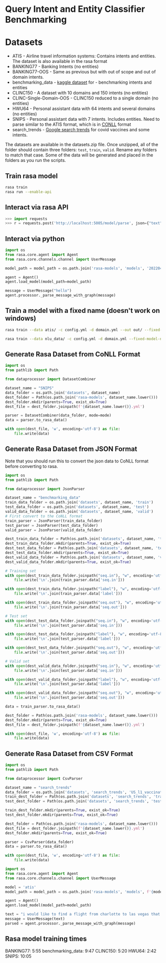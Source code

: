 # Query Intent and Entity Classifier Benchmarking

# Datasets
- ATIS - Airline travel information systems: Contains intents and entities. The dataset is also available in the rasa format
- BANKING77 - Banking Intents (no entities)
- BANKING77-OOS - Same as previous but with out of scope and out of domain intents.
- benchmarking_data - [kaggle dataset](https://www.kaggle.com/datasets/joydeb28/nlp-benchmarking-data-for-intent-and-entity) for - benchmarking intents and entities
- CLINC150 - A dataset with 10 domains and 150 intents (no entities)
- CLINC-Single-Domain-OOS - CLINC150 reduced to a single domain (no entities)
- HWU64 - Personal assistant data with 64 intents and several domains (no entities)
- SNIPS - Personal assistant data with 7 intents. Includes entities. Need to parse similar to the ATIS format, which is in [CONLL](https://nlpforge.com/2021/07/13/data-annotation-for-named-entity-recognition-part-1/) format
- search_trends - [Google search trends](https://storage.googleapis.com/covid19-open-data/covid19-vaccination-search-insights/top_queries/US_l1_vaccination_trending_searches.csv) for covid vaccines and some intents.

The datasets are available in the datasets.zip file. Once unzipped, all of the folder should contain three folders: `test`, `train`, `valid`. Rename any folders to match that case. Some of the data will be generated and placed in the folders as you run the scripts.

## Train rasa model
```bash
rasa train
rasa run --enable-api
```

## Interact via rasa API
```python
>>> import requests
>>> r = requests.post('http://localhost:5005/model/parse', json={"text": "hi there"})
```


## Interact via python
```python
import os
from rasa.core.agent import Agent
from rasa.core.channels.channel import UserMessage

model_path = model_path = os.path.join('rasa-models', 'models', '20220409-202441-old-falloff.tar.gz')

agent = Agent()
agent.load_model(model_path=model_path)

message = UserMessage("hello")
agent.processor._parse_message_with_graph(message)
```

## Train a model with a fixed name (doesn't work on windows)
```bash
rasa train --data atis/ -c config.yml -d domain.yml --out out/ --fixed-model-name foo nlu

rasa train --data nlu_data/ -c config.yml -d domain.yml --fixed-model-name foo nlu
```

## Generate Rasa Dataset from CoNLL Format
```python
import os
from pathlib import Path

from dataprocessor import DatasetCombiner

dataset_name = "SNIPS"
data_folder = os.path.join('datasets', dataset_name)
dest_folder = Path(os.path.join('rasa-models', dataset_name.lower()))
dest_folder.mkdir(parents=True, exist_ok=True)
dest_file = dest_folder.joinpath(f'{dataset_name.lower()}.yml')

parser = DatasetCombiner(data_folder, mode=mode)
data = parser.to_rasa_data()

with open(dest_file, 'w', encoding='utf-8') as file:
    file.write(data)

```

## Generate Rasa Dataset from JSON Format
Note that you should run this to convert the json data to CoNLL format before converting to rasa.
```python
import os
from pathlib import Path

from dataprocessor import JsonParser

dataset_name = "benchmarking_data"
train_data_folder = os.path.join('datasets', dataset_name, 'train')
test_data_folder = os.path.join('datasets', dataset_name, 'test')
valid_data_folder = os.path.join('datasets', dataset_name, 'valid')
# First convert to the CoNLL format
train_parser = JsonParser(train_data_folder)
test_parser = JsonParser(test_data_folder)
valid_parser = JsonParser(valid_data_folder)

dest_train_data_folder = Path(os.path.join('datasets', dataset_name, 'train'))
dest_train_data_folder.mkdir(parents=True, exist_ok=True)
dest_test_data_folder = Path(os.path.join('datasets', dataset_name, 'test'))
dest_test_data_folder.mkdir(parents=True, exist_ok=True)
dest_valid_data_folder = Path(os.path.join('datasets', dataset_name, 'valid'))
dest_valid_data_folder.mkdir(parents=True, exist_ok=True)

# Training set
with open(dest_train_data_folder.joinpath("seq.in"), "w", encoding='utf-8') as file:
    file.write('\n'.join(train_parser.data['seq.in']))

with open(dest_train_data_folder.joinpath("label"), "w", encoding='utf-8') as file:
    file.write('\n'.join(train_parser.data['label']))

with open(dest_train_data_folder.joinpath("seq.out"), "w", encoding='utf-8') as file:
    file.write('\n'.join(train_parser.data['seq.out']))

# Test set
with open(dest_test_data_folder.joinpath("seq.in"), "w", encoding='utf-8') as file:
    file.write('\n'.join(test_parser.data['seq.in']))

with open(dest_test_data_folder.joinpath("label"), "w", encoding='utf-8') as file:
    file.write('\n'.join(test_parser.data['label']))

with open(dest_test_data_folder.joinpath("seq.out"), "w", encoding='utf-8') as file:
    file.write('\n'.join(test_parser.data['seq.out']))

# Valid set
with open(dest_valid_data_folder.joinpath("seq.in"), "w", encoding='utf-8') as file:
    file.write('\n'.join(test_parser.data['seq.in']))

with open(dest_valid_data_folder.joinpath("label"), "w", encoding='utf-8') as file:
    file.write('\n'.join(test_parser.data['label']))

with open(dest_valid_data_folder.joinpath("seq.out"), "w", encoding='utf-8') as file:
    file.write('\n'.join(test_parser.data['seq.out']))

data = train_parser.to_rasa_data()

dest_folder = Path(os.path.join('rasa-models', dataset_name.lower()))
dest_folder.mkdir(parents=True, exist_ok=True)
dest_file = dest_folder.joinpath(f'{dataset_name.lower()}.yml')

with open(dest_file, 'w', encoding='utf-8') as file:
    file.write(data)
```
## Generate Rasa Dataset from CSV Format
```python
import os
from pathlib import Path

from dataprocessor import CsvParser

dataset_name = "search_trends"
data_folder = os.path.join('datasets', 'search_trends', 'US_l1_vaccination_trending_searches.csv')
train_dest_folder = Path(os.path.join('datasets', 'search_trends', 'train'))
test_dest_folder = Path(os.path.join('datasets', 'search_trends', 'test'))

train_dest_folder.mkdir(parents=True, exist_ok=True)
test_dest_folder.mkdir(parents=True, exist_ok=True)

dest_folder = Path(os.path.join('rasa-models', dataset_name.lower()))
dest_file = dest_folder.joinpath(f'{dataset_name.lower()}.yml')
dest_folder.mkdir(parents=True, exist_ok=True)

parser = CsvParser(data_folder)
data = parser.to_rasa_data()

with open(dest_file, 'w', encoding='utf-8') as file:
    file.write(data)
```

```python
import os
from rasa.core.agent import Agent
from rasa.core.channels.channel import UserMessage

model = 'atis'
model_path = model_path = os.path.join('rasa-models', 'models', f'{model}.tar.gz')

agent = Agent()
agent.load_model(model_path=model_path)

text = "i would like to find a flight from charlotte to las vegas that makes a stop in st. louis"
message = UserMessage(text)
parsed = agent.processor._parse_message_with_graph(message)

```

## Rasa model training times
BANKING77: 5:55
benchmarking_data: 9:47
CLINC150: 5:20
HWU64: 2:42
SNIPS: 10:05